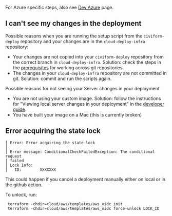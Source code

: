 
For Azure specific steps, also see [Dev Azure](Deploying-with-Dev-Azure) page.

## I can't see my changes in the deployment

Possible reasons when you are running the setup script from the `civiform-deploy` repository and your changes are in the `cloud-deploy-infra` repository:

- Your changes are not copied into your `civiform-deploy` repository from the correct branch in `cloud-deploy-infra`. Solution: check the steps in the [prerequisites](Deploy-System-Prerequisites-and-Developer-Setup#cloud-deploy-infra) for working across git repositories.
- The changes in your `cloud-deploy-infra` repository are not committed in git. Solution: commit and run the scripts again.

Possible reasons for not seeing your Server changes in your deployment

- You are not using your custom image. Solution: follow the instructions for "Viewing local server changes in your deployment" in the [developer guide](Developer-System-Developer-Guide).
- You have built your image on a Mac (this is currently broken)

## Error acquiring the state lock

```
│ Error: Error acquiring the state lock
│
│ Error message: ConditionalCheckFailedException: The conditional request
│ failed
│ Lock Info:
│   ID:        XXXXXXX
```

This could happen if you cancel a deployment manually either on local or in the github action.

To unlock, run:

```
 terraform -chdir=cloud/aws/templates/aws_oidc init
 terraform -chdir=cloud/aws/templates/aws_oidc force-unlock LOCK_ID

```
